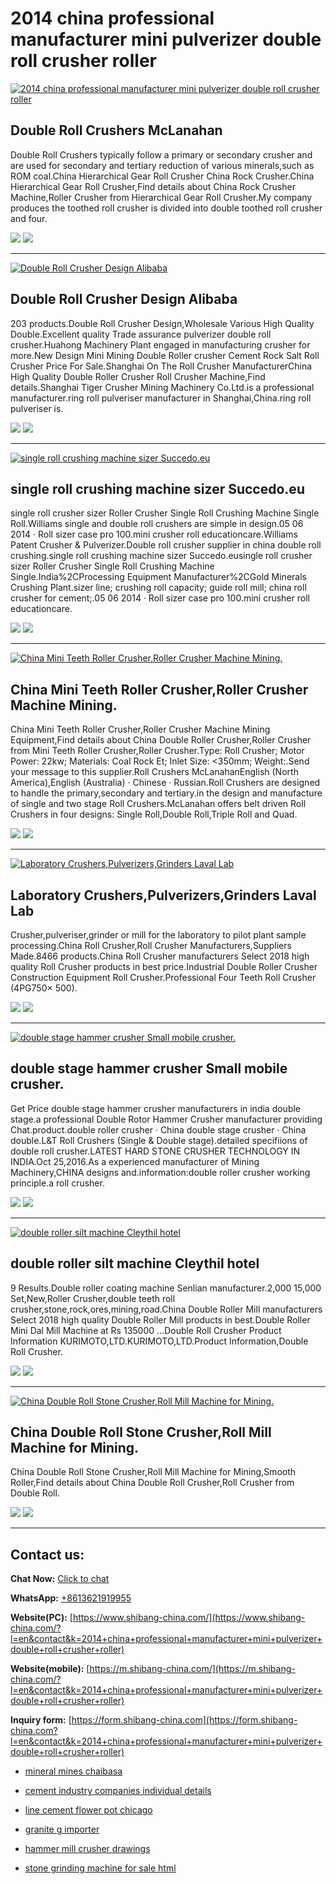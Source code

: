 # 2014 china professional manufacturer mini pulverizer double roll crusher roller

<a href="https://swt.shibang-china.com/?l=en&img&k=2014+china+professional+manufacturer+mini+pulverizer+double+roll+crusher+roller" target="_blank">![2014 china professional manufacturer mini pulverizer double roll crusher roller](http://static.shibang-china.com/all-800x300/1008.jpg)</a>

## Double Roll Crushers McLanahan
Double Roll Crushers typically follow a primary or secondary crusher and are used for secondary and tertiary reduction of various minerals,such as ROM coal.China Hierarchical Gear Roll Crusher China Rock Crusher.China Hierarchical Gear Roll Crusher,Find details about China Rock Crusher Machine,Roller Crusher from Hierarchical Gear Roll Crusher.My company produces the toothed roll crusher is divided into double toothed roll crusher and four.


<a href="https://whatsapp.shibangsoft.com/WhatsApp.php" target="_blank" title="WhatsApp">![](http://static.shibang-china.com/icon/whatsapp.png)</a> <a href="https://swt.shibang-china.com/?l=en&icon&k=2014+china+professional+manufacturer+mini+pulverizer+double+roll+crusher+roller" target="_blank">![](http://static.shibang-china.com/icon/chat-en.png)</a>

---

<a href="https://swt.shibang-china.com/?l=en&img&k=2014+china+professional+manufacturer+mini+pulverizer+double+roll+crusher+roller" target="_blank">![Double Roll Crusher Design Alibaba](http://static.shibang-china.com/all-800x300/911.jpg)</a>

## Double Roll Crusher Design Alibaba
203 products.Double Roll Crusher Design,Wholesale Various High Quality Double.Excellent quality Trade assurance pulverizer double roll crusher.Huahong Machinery Plant engaged in manufacturing crusher for more.New Design Mini Mining Double Roller crusher Cement Rock Salt Roll Crusher Price For Sale.Shanghai On The Roll Crusher ManufacturerChina High Quality Double Roller Crusher Roll Crusher Machine,Find details.Shanghai Tiger Crusher Mining Machinery Co.Ltd.is a professional manufacturer.ring roll pulveriser manufacturer in Shanghai,China.ring roll pulveriser is.


<a href="https://whatsapp.shibangsoft.com/WhatsApp.php" target="_blank" title="WhatsApp">![](http://static.shibang-china.com/icon/whatsapp.png)</a> <a href="https://swt.shibang-china.com/?l=en&icon&k=2014+china+professional+manufacturer+mini+pulverizer+double+roll+crusher+roller" target="_blank">![](http://static.shibang-china.com/icon/chat-en.png)</a>

---

<a href="https://swt.shibang-china.com/?l=en&img&k=2014+china+professional+manufacturer+mini+pulverizer+double+roll+crusher+roller" target="_blank">![single roll crushing machine sizer Succedo.eu](http://static.shibang-china.com/all-800x300/1088.jpg)</a>

## single roll crushing machine sizer Succedo.eu
single roll crusher sizer Roller Crusher Single Roll Crushing Machine Single Roll.Williams single and double roll crushers are simple in design.05 06 2014 · Roll sizer case pro 100.mini crusher roll educationcare.Williams Patent Crusher &amp; Pulverizer.Double roll crusher supplier in china double roll crushing.single roll crushing machine sizer Succedo.eusingle roll crusher sizer Roller Crusher Single Roll Crushing Machine Single.India%2CProcessing Equipment Manufacturer%2CGold Minerals Crushing Plant.sizer line; crushing roll capacity; guide roll mill; china roll crusher for cement;.05 06 2014 · Roll sizer case pro 100.mini crusher roll educationcare.


<a href="https://whatsapp.shibangsoft.com/WhatsApp.php" target="_blank" title="WhatsApp">![](http://static.shibang-china.com/icon/whatsapp.png)</a> <a href="https://swt.shibang-china.com/?l=en&icon&k=2014+china+professional+manufacturer+mini+pulverizer+double+roll+crusher+roller" target="_blank">![](http://static.shibang-china.com/icon/chat-en.png)</a>

---

<a href="https://swt.shibang-china.com/?l=en&img&k=2014+china+professional+manufacturer+mini+pulverizer+double+roll+crusher+roller" target="_blank">![China Mini Teeth Roller Crusher,Roller Crusher Machine Mining.](http://static.shibang-china.com/all-800x300/159.jpg)</a>

## China Mini Teeth Roller Crusher,Roller Crusher Machine Mining.
China Mini Teeth Roller Crusher,Roller Crusher Machine Mining Equipment,Find details about China Double Roller Crusher,Roller Crusher from Mini Teeth Roller Crusher,Roller Crusher.Type: Roll Crusher; Motor Power: 22kw; Materials: Coal Rock Et; Inlet Size: &lt;350mm; Weight:.Send your message to this supplier.Roll Crushers McLanahanEnglish (North America),English (Australia) &middot; Chinese &middot; Russian.Roll Crushers are designed to handle the primary,secondary and tertiary.in the design and manufacture of single and two stage Roll Crushers.McLanahan offers belt driven Roll Crushers in four designs: Single Roll,Double Roll,Triple Roll and Quad.


<a href="https://whatsapp.shibangsoft.com/WhatsApp.php" target="_blank" title="WhatsApp">![](http://static.shibang-china.com/icon/whatsapp.png)</a> <a href="https://swt.shibang-china.com/?l=en&icon&k=2014+china+professional+manufacturer+mini+pulverizer+double+roll+crusher+roller" target="_blank">![](http://static.shibang-china.com/icon/chat-en.png)</a>

---

<a href="https://swt.shibang-china.com/?l=en&img&k=2014+china+professional+manufacturer+mini+pulverizer+double+roll+crusher+roller" target="_blank">![Laboratory Crushers,Pulverizers,Grinders Laval Lab](http://static.shibang-china.com/all-800x300/999.jpg)</a>

## Laboratory Crushers,Pulverizers,Grinders Laval Lab
Crusher,pulveriser,grinder or mill for the laboratory to pilot plant sample processing.China Roll Crusher,Roll Crusher Manufacturers,Suppliers Made.8466 products.China Roll Crusher manufacturers Select 2018 high quality Roll Crusher products in best price.Industrial Double Roller Crusher Construction Equipment Roll Crusher.Professional Four Teeth Roll Crusher (4PG750× 500).


<a href="https://whatsapp.shibangsoft.com/WhatsApp.php" target="_blank" title="WhatsApp">![](http://static.shibang-china.com/icon/whatsapp.png)</a> <a href="https://swt.shibang-china.com/?l=en&icon&k=2014+china+professional+manufacturer+mini+pulverizer+double+roll+crusher+roller" target="_blank">![](http://static.shibang-china.com/icon/chat-en.png)</a>

---

<a href="https://swt.shibang-china.com/?l=en&img&k=2014+china+professional+manufacturer+mini+pulverizer+double+roll+crusher+roller" target="_blank">![double stage hammer crusher Small mobile crusher.](http://static.shibang-china.com/all-800x300/266.jpg)</a>

## double stage hammer crusher Small mobile crusher.
Get Price double stage hammer crusher manufacturers in india double stage.a professional Double Rotor Hammer Crusher manufacturer providing Chat.product.double roller crusher · China double stage crusher · China double.L&amp;T Roll Crushers (Single &amp; Double stage).detailed specifiions of double roll crusher.LATEST HARD STONE CRUSHER TECHNOLOGY IN INDIA.Oct 25,2016.As a experienced manufacturer of Mining Machinery,CHINA designs and.information:double roller crusher working principle.a roll crusher.


<a href="https://whatsapp.shibangsoft.com/WhatsApp.php" target="_blank" title="WhatsApp">![](http://static.shibang-china.com/icon/whatsapp.png)</a> <a href="https://swt.shibang-china.com/?l=en&icon&k=2014+china+professional+manufacturer+mini+pulverizer+double+roll+crusher+roller" target="_blank">![](http://static.shibang-china.com/icon/chat-en.png)</a>

---

<a href="https://swt.shibang-china.com/?l=en&img&k=2014+china+professional+manufacturer+mini+pulverizer+double+roll+crusher+roller" target="_blank">![double roller silt machine Cleythil hotel](http://static.shibang-china.com/all-800x300/474.jpg)</a>

## double roller silt machine Cleythil hotel
9 Results.Double roller coating machine Senlian manufacturer.2,000 15,000 Set,New,Roller Crusher,double teeth roll crusher,stone,rock,ores,mining,road.China Double Roller Mill manufacturers Select 2018 high quality Double Roller Mill products in best.Double Roller Mini Dal Mill Machine at Rs 135000 …Double Roll Crusher Product Information KURIMOTO,LTD.KURIMOTO,LTD.Product Information,Double Roll Crusher.


<a href="https://whatsapp.shibangsoft.com/WhatsApp.php" target="_blank" title="WhatsApp">![](http://static.shibang-china.com/icon/whatsapp.png)</a> <a href="https://swt.shibang-china.com/?l=en&icon&k=2014+china+professional+manufacturer+mini+pulverizer+double+roll+crusher+roller" target="_blank">![](http://static.shibang-china.com/icon/chat-en.png)</a>

---

<a href="https://swt.shibang-china.com/?l=en&img&k=2014+china+professional+manufacturer+mini+pulverizer+double+roll+crusher+roller" target="_blank">![China Double Roll Stone Crusher,Roll Mill Machine for Mining.](http://static.shibang-china.com/all-800x300/850.jpg)</a>

## China Double Roll Stone Crusher,Roll Mill Machine for Mining.
China Double Roll Stone Crusher,Roll Mill Machine for Mining,Smooth Roller,Find details about China Double Roll Crusher,Roll Crusher from Double Roll.

<a href="https://whatsapp.shibangsoft.com/WhatsApp.php" target="_blank" title="WhatsApp">![](http://static.shibang-china.com/icon/whatsapp.png)</a> <a href="https://swt.shibang-china.com/?l=en&icon&k=2014+china+professional+manufacturer+mini+pulverizer+double+roll+crusher+roller" target="_blank">![](http://static.shibang-china.com/icon/chat-en.png)</a>

---
## Contact us:

**Chat Now:** [Click to chat](https://swt.shibang-china.com?l=en&contact&k=2014+china+professional+manufacturer+mini+pulverizer+double+roll+crusher+roller)

**WhatsApp:**  [+8613621919955](https://whatsapp.shibangsoft.com/WhatsApp.php)

**Website(PC):** [https://www.shibang-china.com/](https://www.shibang-china.com/?l=en&contact&k=2014+china+professional+manufacturer+mini+pulverizer+double+roll+crusher+roller)

**Website(mobile):** [https://m.shibang-china.com/](https://m.shibang-china.com/?l=en&contact&k=2014+china+professional+manufacturer+mini+pulverizer+double+roll+crusher+roller)

**Inquiry form:** [https://form.shibang-china.com](https://form.shibang-china.com?l=en&contact&k=2014+china+professional+manufacturer+mini+pulverizer+double+roll+crusher+roller)

* [mineral mines chaibasa](../128/mineral%20mines%20chaibasa.md)

* [cement industry companies individual details](../128/cement%20industry%20companies%20individual%20details.md)

* [line cement flower pot chicago](../130/line%20cement%20flower%20pot%20chicago.md)

* [granite g importer](../135/granite%20g%20importer.md)

* [hammer mill crusher drawings](../140/hammer%20mill%20crusher%20drawings.md)

* [stone grinding machine for sale html](../134/stone%20grinding%20machine%20for%20sale%20html.md)